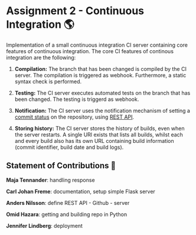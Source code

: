 # Assignment 2 - Continuous Integration :earth_americas:

Implementation of a small continuous integration CI server containing core features of continuous integration. The core CI features of continous integration are the following: 

1. **Compilation:**
The branch that has been changed is compiled by the CI server. The compilation is triggered as webhook. Furthermore, a static syntax check is performed.

2. **Testing:**
The CI server executes automated tests on the branch that has been changed. The testing is triggerd as webhook. 

3. **Notification:**
The CI server uses the notification mechanism of setting a [commit status](https://docs.github.com/en/github/collaborating-with-issues-and-pull-requests/about-status-checks) on the repository, using [REST API](https://docs.github.com/en/rest/reference/repos#statuses).

4. **Storing history:**
The CI server stores the history of builds, even when the server restarts. A single URl exists that lists all builds, whilst each and every build also has its own URL containing build information (commit identifier, build date and build logs).

## Statement of Contributions :thought_balloon:

**Maja Tennander**: handling response

**Carl Johan Freme**: documentation, setup simple Flask server

**Anders Nilsson**: define REST API - Github - server

**Omid Hazara**: getting and building repo in Python

**Jennifer Lindberg**: deployment

